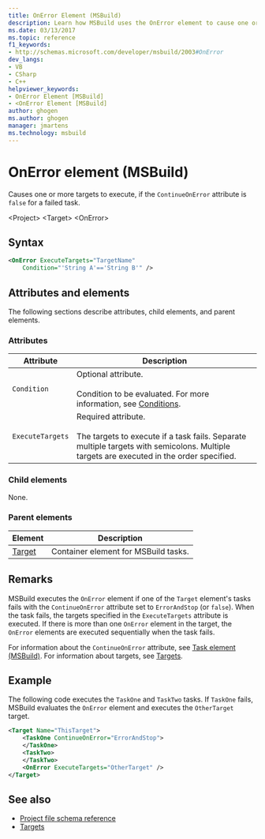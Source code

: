 ```yaml
---
title: OnError Element (MSBuild)
description: Learn how MSBuild uses the OnError element to cause one or more targets to execute, if the ContinueOnError attribute is false for a failed task.
ms.date: 03/13/2017
ms.topic: reference
f1_keywords:
- http://schemas.microsoft.com/developer/msbuild/2003#OnError
dev_langs:
- VB
- CSharp
- C++
helpviewer_keywords:
- OnError Element [MSBuild]
- <OnError Element [MSBuild]
author: ghogen
ms.author: ghogen
manager: jmartens
ms.technology: msbuild
---
```

# OnError element (MSBuild)

Causes one or more targets to execute, if the `ContinueOnError` attribute is `false` for a failed task.

 \<Project>
 \<Target>
 \<OnError>

## Syntax

```xml
<OnError ExecuteTargets="TargetName"
    Condition="'String A'=='String B'" />
```

## Attributes and elements

 The following sections describe attributes, child elements, and parent elements.

### Attributes

|Attribute|Description|
|---------------|-----------------|
|`Condition`|Optional attribute.<br /><br /> Condition to be evaluated. For more information, see [Conditions](../msbuild/msbuild-conditions.md).|
|`ExecuteTargets`|Required attribute.<br /><br /> The targets to execute if a task fails. Separate multiple targets with semicolons. Multiple targets are executed in the order specified.|

### Child elements

 None.

### Parent elements

| Element | Description |
| - | - |
| [Target](../msbuild/target-element-msbuild.md) | Container element for MSBuild tasks. |

## Remarks

 MSBuild executes the `OnError` element if one of the `Target` element's tasks fails with the `ContinueOnError` attribute set to `ErrorAndStop` (or `false`). When the task fails, the targets specified in the `ExecuteTargets` attribute is executed. If there is more than one `OnError` element in the target, the `OnError` elements are executed sequentially when the task fails.

 For information about the `ContinueOnError` attribute, see [Task element (MSBuild)](../msbuild/task-element-msbuild.md). For information about targets, see [Targets](../msbuild/msbuild-targets.md).

## Example

 The following code executes the `TaskOne` and `TaskTwo` tasks. If `TaskOne` fails, MSBuild evaluates the `OnError` element and executes the `OtherTarget` target.

```xml
<Target Name="ThisTarget">
    <TaskOne ContinueOnError="ErrorAndStop">
    </TaskOne>
    <TaskTwo>
    </TaskTwo>
    <OnError ExecuteTargets="OtherTarget" />
</Target>
```

## See also

- [Project file schema reference](../msbuild/msbuild-project-file-schema-reference.md)
- [Targets](../msbuild/msbuild-targets.md)
